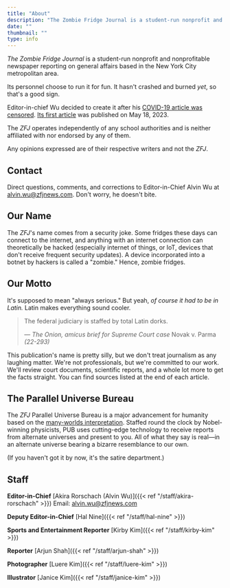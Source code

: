 ```yaml
---
title: "About"
description: "The Zombie Fridge Journal is a student-run nonprofit and nonprofitable newspaper reporting on general affairs based in the New York City metropolitan area."
date: ""
thumbnail: ""
type: info
---
```


*The Zombie Fridge Journal* is a student-run nonprofit and nonprofitable newspaper reporting on general affairs based in the New York City metropolitan area. 

Its personnel choose to run it for fun. It hasn't crashed and burned *yet*, so that's a good sign. 

Editor-in-chief Wu decided to create it after his [COVID-19 article was censored](https://www.zfjnews.com/jan2022censorshipincident/). [Its first article](https://www.zfjnews.com/science-and-technology/2023/66-chance-world-exceeds-warming-threshold-before-2027/) was published on May 18, 2023. 

The *ZFJ* operates independently of any school authorities and is neither affiliated with nor endorsed by any of them.

Any opinions expressed are of their respective writers and not the *ZFJ*. 

## Contact

Direct questions, comments, and corrections to Editor-in-Chief Alvin Wu at alvin.wu@zfjnews.com. Don't worry, he doesn't bite. 

## Our Name

The *ZFJ*'s name comes from a security joke. Some fridges these days can connect to the internet, and anything with an internet connection can theoretically be hacked (especially internet of things, or IoT, devices that don't receive frequent security updates). A device incorporated into a botnet by hackers is called a "zombie." Hence, zombie fridges. 

## Our Motto

It's supposed to mean "always serious." But yeah, *of course it had to be in Latin.* Latin makes everything sound cooler. 

> The federal judiciary is staffed by total Latin dorks. 
> 
> — *The Onion, amicus brief for Supreme Court case* Novak v. Parma *(22-293)*

This publication's name is pretty silly, but we don't treat journalism as any laughing matter. We're not professionals, but we're committed to our work. We'll review court documents, scientific reports, and a whole lot more to get the facts straight. You can find sources listed at the end of each article. 

## The Parallel Universe Bureau

The *ZFJ* Parallel Universe Bureau is a major advancement for humanity based on the [many-worlds interpretation](https://en.wikipedia.org/wiki/Many-worlds_interpretation). Staffed round the clock by Nobel-winning physicists, PUB uses cutting-edge technology to receive reports from alternate universes and present to you. All of what they say is real—in an alternate universe bearing a bizarre resemblance to our own.

(If you haven't got it by now, it's the satire department.)

## Staff

**Editor-in-Chief** [Akira Rorschach (Alvin Wu)]({{< ref "/staff/akira-rorschach" >}}) Email: alvin.wu@zfjnews.com

**Deputy Editor-in-Chief** [Hal Nine]({{< ref "/staff/hal-nine" >}})

**Sports and Entertainment Reporter** [Kirby Kim]({{< ref "/staff/kirby-kim" >}})

**Reporter** [Arjun Shah]({{< ref "/staff/arjun-shah" >}})

**Photographer** [Luere Kim]({{< ref "/staff/luere-kim" >}})

**Illustrator** [Janice Kim]({{< ref "/staff/janice-kim" >}})
